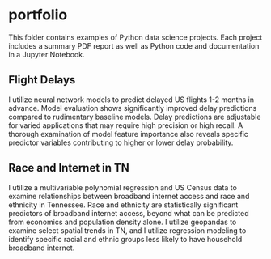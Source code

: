 # portfolio
This folder contains examples of Python data science projects. 
Each project includes a summary PDF report as well as Python code and documentation in a Jupyter Notebook.

## Flight Delays
I utilize neural network models to predict delayed US flights 1-2 months in advance. Model evaluation shows significantly improved delay predictions compared to rudimentary baseline models. Delay predictions are adjustable for varied applications that may require high precision or high recall. A thorough examination of model feature importance also reveals specific predictor variables contributing to higher or lower delay probability.

## Race and Internet in TN
I utilize a multivariable polynomial regression and US Census data to examine relationships between broadband internet access and race and ethnicity in Tennessee. Race and ethnicity are statistically significant predictors of broadband internet access, beyond what can be predicted from economics and population density alone. I utilize geopandas to examine select spatial trends in TN, and I utilize regression modeling to identify specific racial and ethnic groups less likely to have household broadband internet.
